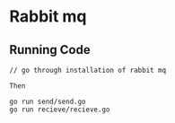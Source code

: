 # Rabbit mq

## Running Code

```
// go through installation of rabbit mq

Then

go run send/send.go
go run recieve/recieve.go
```